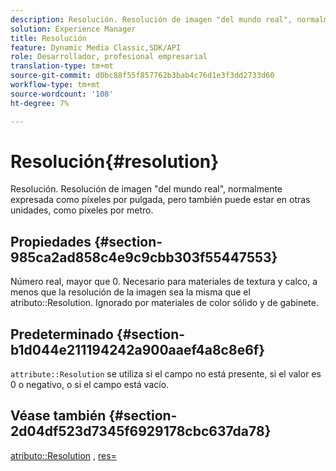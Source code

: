 ```yaml
---
description: Resolución. Resolución de imagen "del mundo real", normalmente expresada como píxeles por pulgada, pero también puede estar en otras unidades, como píxeles por metro.
solution: Experience Manager
title: Resolución
feature: Dynamic Media Classic,SDK/API
role: Desarrollador, profesional empresarial
translation-type: tm+mt
source-git-commit: d0bc88f55f857762b3bab4c76d1e3f3dd2733d60
workflow-type: tm+mt
source-wordcount: '108'
ht-degree: 7%

---
```



# Resolución{#resolution}

Resolución. Resolución de imagen &quot;del mundo real&quot;, normalmente expresada como píxeles por pulgada, pero también puede estar en otras unidades, como píxeles por metro.

## Propiedades {#section-985ca2ad858c4e9c9cbb303f55447553}

Número real, mayor que 0. Necesario para materiales de textura y calco, a menos que la resolución de la imagen sea la misma que el atributo::Resolution. Ignorado por materiales de color sólido y de gabinete.

## Predeterminado {#section-b1d044e211194242a900aaef4a8c8e6f}

`attribute::Resolution` se utiliza si el campo no está presente, si el valor es 0 o negativo, o si el campo está vacío.

## Véase también {#section-2d04df523d7345f6929178cbc637da78}

[atributo::Resolution](../../../../../ir-api/material-cat/image-rendering-api-ref/c-ir-material-catalog/c-ir-material-data-reference/r-ir-resolution-dataref.md#reference-09fe14e6bfbf4db6b7f4369fffecc806) ,  [res=](../../../../../ir-api/http-protocol/image-rendering-api-ref/c-ir-http-protocol-ref/c-ir-http-protocol-command-reference/r-ir-res.md#reference-0ad9de8887144c83a6db97b4994f7c04)
